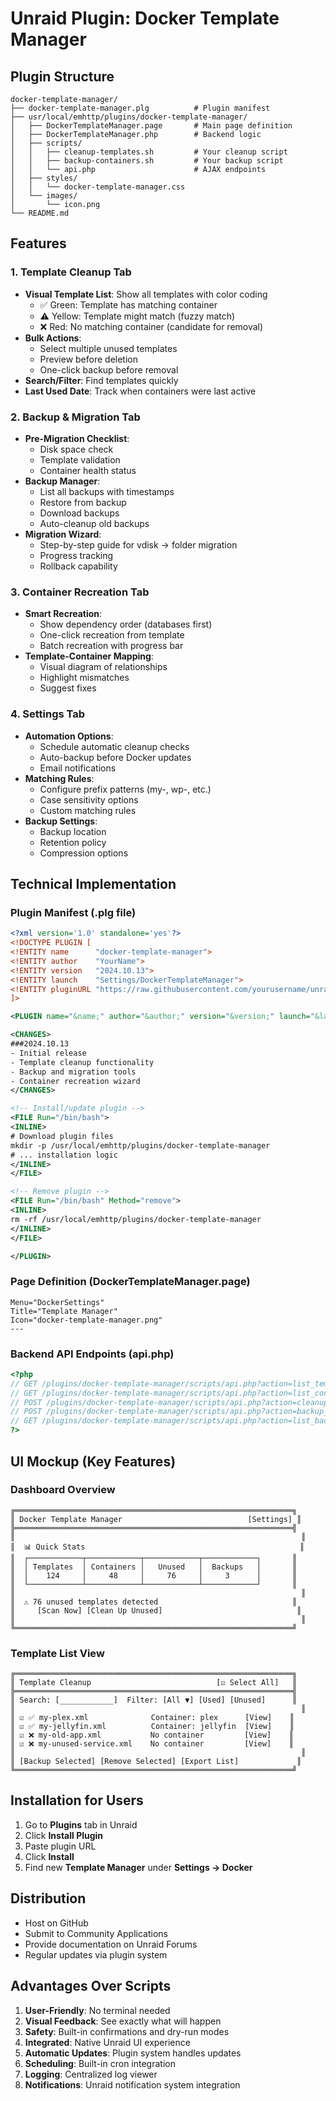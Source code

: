 # Unraid Plugin: Docker Template Manager

## Plugin Structure

```
docker-template-manager/
├── docker-template-manager.plg          # Plugin manifest
├── usr/local/emhttp/plugins/docker-template-manager/
│   ├── DockerTemplateManager.page       # Main page definition
│   ├── DockerTemplateManager.php        # Backend logic
│   ├── scripts/
│   │   ├── cleanup-templates.sh         # Your cleanup script
│   │   ├── backup-containers.sh         # Your backup script
│   │   └── api.php                      # AJAX endpoints
│   ├── styles/
│   │   └── docker-template-manager.css
│   └── images/
│       └── icon.png
└── README.md
```

## Features

### 1. Template Cleanup Tab
- **Visual Template List**: Show all templates with color coding
  - ✅ Green: Template has matching container
  - ⚠️ Yellow: Template might match (fuzzy match)
  - ❌ Red: No matching container (candidate for removal)
- **Bulk Actions**: 
  - Select multiple unused templates
  - Preview before deletion
  - One-click backup before removal
- **Search/Filter**: Find templates quickly
- **Last Used Date**: Track when containers were last active

### 2. Backup & Migration Tab
- **Pre-Migration Checklist**:
  - Disk space check
  - Template validation
  - Container health status
- **Backup Manager**:
  - List all backups with timestamps
  - Restore from backup
  - Download backups
  - Auto-cleanup old backups
- **Migration Wizard**:
  - Step-by-step guide for vdisk → folder migration
  - Progress tracking
  - Rollback capability

### 3. Container Recreation Tab
- **Smart Recreation**:
  - Show dependency order (databases first)
  - One-click recreation from template
  - Batch recreation with progress bar
- **Template-Container Mapping**:
  - Visual diagram of relationships
  - Highlight mismatches
  - Suggest fixes

### 4. Settings Tab
- **Automation Options**:
  - Schedule automatic cleanup checks
  - Auto-backup before Docker updates
  - Email notifications
- **Matching Rules**:
  - Configure prefix patterns (my-, wp-, etc.)
  - Case sensitivity options
  - Custom matching rules
- **Backup Settings**:
  - Backup location
  - Retention policy
  - Compression options

## Technical Implementation

### Plugin Manifest (.plg file)
```xml
<?xml version='1.0' standalone='yes'?>
<!DOCTYPE PLUGIN [
<!ENTITY name      "docker-template-manager">
<!ENTITY author    "YourName">
<!ENTITY version   "2024.10.13">
<!ENTITY launch    "Settings/DockerTemplateManager">
<!ENTITY pluginURL "https://raw.githubusercontent.com/yourusername/unraid-docker-template-manager/master/docker-template-manager.plg">
]>

<PLUGIN name="&name;" author="&author;" version="&version;" launch="&launch;" pluginURL="&pluginURL;">

<CHANGES>
###2024.10.13
- Initial release
- Template cleanup functionality
- Backup and migration tools
- Container recreation wizard
</CHANGES>

<!-- Install/update plugin -->
<FILE Run="/bin/bash">
<INLINE>
# Download plugin files
mkdir -p /usr/local/emhttp/plugins/docker-template-manager
# ... installation logic
</INLINE>
</FILE>

<!-- Remove plugin -->
<FILE Run="/bin/bash" Method="remove">
<INLINE>
rm -rf /usr/local/emhttp/plugins/docker-template-manager
</INLINE>
</FILE>

</PLUGIN>
```

### Page Definition (DockerTemplateManager.page)
```
Menu="DockerSettings"
Title="Template Manager"
Icon="docker-template-manager.png"
---
```

### Backend API Endpoints (api.php)

```php
<?php
// GET /plugins/docker-template-manager/scripts/api.php?action=list_templates
// GET /plugins/docker-template-manager/scripts/api.php?action=list_containers
// POST /plugins/docker-template-manager/scripts/api.php?action=cleanup_templates
// POST /plugins/docker-template-manager/scripts/api.php?action=backup_containers
// GET /plugins/docker-template-manager/scripts/api.php?action=list_backups
?>
```

## UI Mockup (Key Features)

### Dashboard Overview
```
╔══════════════════════════════════════════════════════════════╗
║ Docker Template Manager                            [Settings] ║
╠══════════════════════════════════════════════════════════════╣
║                                                                ║
║  📊 Quick Stats                                                ║
║  ┌────────────┬────────────┬────────────┬────────────┐       ║
║  │ Templates  │ Containers │   Unused   │  Backups   │       ║
║  │    124     │     48     │     76     │     3      │       ║
║  └────────────┴────────────┴────────────┴────────────┘       ║
║                                                                ║
║  ⚠️ 76 unused templates detected                              ║
║     [Scan Now] [Clean Up Unused]                              ║
║                                                                ║
╚══════════════════════════════════════════════════════════════╝
```

### Template List View
```
╔══════════════════════════════════════════════════════════════╗
║ Template Cleanup                            [☑️ Select All]   ║
╠══════════════════════════════════════════════════════════════╣
║ Search: [____________]  Filter: [All ▼] [Used] [Unused]      ║
║                                                                ║
║ ☑️ ✅ my-plex.xml              Container: plex      [View]    ║
║ ☑️ ✅ my-jellyfin.xml          Container: jellyfin  [View]    ║
║ ☑️ ❌ my-old-app.xml           No container         [View]    ║
║ ☑️ ❌ my-unused-service.xml    No container         [View]    ║
║                                                                ║
║ [Backup Selected] [Remove Selected] [Export List]             ║
╚══════════════════════════════════════════════════════════════╝
```

## Installation for Users

1. Go to **Plugins** tab in Unraid
2. Click **Install Plugin**
3. Paste plugin URL
4. Click **Install**
5. Find new **Template Manager** under **Settings → Docker**

## Distribution

- Host on GitHub
- Submit to Community Applications
- Provide documentation on Unraid Forums
- Regular updates via plugin system

## Advantages Over Scripts

1. **User-Friendly**: No terminal needed
2. **Visual Feedback**: See exactly what will happen
3. **Safety**: Built-in confirmations and dry-run modes
4. **Integrated**: Native Unraid UI experience
5. **Automatic Updates**: Plugin system handles updates
6. **Scheduling**: Built-in cron integration
7. **Logging**: Centralized log viewer
8. **Notifications**: Unraid notification system integration
